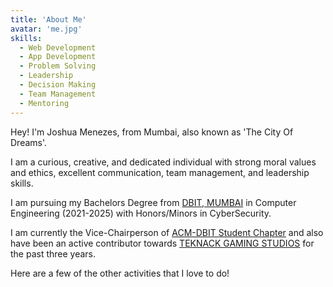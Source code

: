 ```yaml
---
title: 'About Me'
avatar: 'me.jpg'
skills:
  - Web Development
  - App Development
  - Problem Solving
  - Leadership
  - Decision Making
  - Team Management
  - Mentoring
---
```


Hey! I'm Joshua Menezes, from Mumbai, also known as 'The City Of Dreams'.

I am a curious, creative, and dedicated individual with strong moral values and ethics, excellent communication, team management, and leadership skills.

I am pursuing my Bachelors Degree from [DBIT, MUMBAI](https://www.dbit.in/) in Computer Engineering (2021-2025) with Honors/Minors in CyberSecurity.

I am currently the Vice-Chairperson of [ACM-DBIT Student Chapter](https://dbit.acm.org/) and also have been an active contributor towards [TEKNACK GAMING STUDIOS](https://teknack.in/https://teknack.in/) for the past three years.

Here are a few of the other activities that I love to do!
